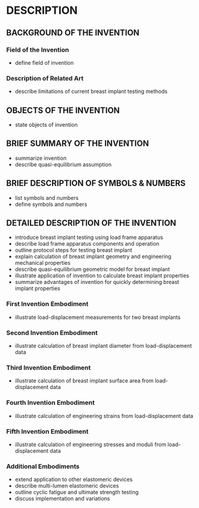 # DESCRIPTION

## BACKGROUND OF THE INVENTION

### Field of the Invention

- define field of invention

### Description of Related Art

- describe limitations of current breast implant testing methods

## OBJECTS OF THE INVENTION

- state objects of invention

## BRIEF SUMMARY OF THE INVENTION

- summarize invention
- describe quasi-equilibrium assumption

## BRIEF DESCRIPTION OF SYMBOLS & NUMBERS

- list symbols and numbers
- define symbols and numbers

## DETAILED DESCRIPTION OF THE INVENTION

- introduce breast implant testing using load frame apparatus
- describe load frame apparatus components and operation
- outline protocol steps for testing breast implant
- explain calculation of breast implant geometry and engineering mechanical properties
- describe quasi-equilibrium geometric model for breast implant
- illustrate application of invention to calculate breast implant properties
- summarize advantages of invention for quickly determining breast implant properties

### First Invention Embodiment

- illustrate load-displacement measurements for two breast implants

### Second Invention Embodiment

- illustrate calculation of breast implant diameter from load-displacement data

### Third Invention Embodiment

- illustrate calculation of breast implant surface area from load-displacement data

### Fourth Invention Embodiment

- illustrate calculation of engineering strains from load-displacement data

### Fifth Invention Embodiment

- illustrate calculation of engineering stresses and moduli from load-displacement data

### Additional Embodiments

- extend application to other elastomeric devices
- describe multi-lumen elastomeric devices
- outline cyclic fatigue and ultimate strength testing
- discuss implementation and variations

